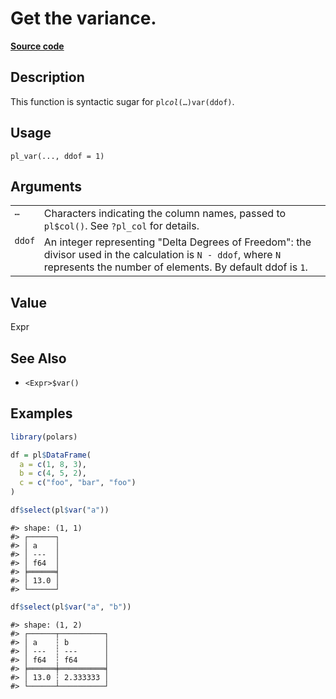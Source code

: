

# Get the variance.

[**Source code**](https://github.com/pola-rs/r-polars/tree/main/R/functions__lazy.R#L536)

## Description

This function is syntactic sugar for <code>pl$col(…)$var(ddof)</code>.

## Usage

<pre><code class='language-R'>pl_var(..., ddof = 1)
</code></pre>

## Arguments

<table>
<tr>
<td style="white-space: nowrap; font-family: monospace; vertical-align: top">
<code id="pl_var_:_...">…</code>
</td>
<td>
Characters indicating the column names, passed to <code>pl$col()</code>.
See <code>?pl_col</code> for details.
</td>
</tr>
<tr>
<td style="white-space: nowrap; font-family: monospace; vertical-align: top">
<code id="pl_var_:_ddof">ddof</code>
</td>
<td>
An integer representing "Delta Degrees of Freedom": the divisor used in
the calculation is <code>N - ddof</code>, where <code>N</code>
represents the number of elements. By default ddof is <code>1</code>.
</td>
</tr>
</table>

## Value

Expr

## See Also

<ul>
<li>

<code>\<Expr\>$var()</code>

</li>
</ul>

## Examples

``` r
library(polars)

df = pl$DataFrame(
  a = c(1, 8, 3),
  b = c(4, 5, 2),
  c = c("foo", "bar", "foo")
)

df$select(pl$var("a"))
```

    #> shape: (1, 1)
    #> ┌──────┐
    #> │ a    │
    #> │ ---  │
    #> │ f64  │
    #> ╞══════╡
    #> │ 13.0 │
    #> └──────┘

``` r
df$select(pl$var("a", "b"))
```

    #> shape: (1, 2)
    #> ┌──────┬──────────┐
    #> │ a    ┆ b        │
    #> │ ---  ┆ ---      │
    #> │ f64  ┆ f64      │
    #> ╞══════╪══════════╡
    #> │ 13.0 ┆ 2.333333 │
    #> └──────┴──────────┘
